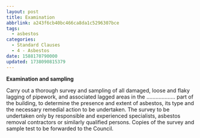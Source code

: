 ```yaml
---
layout: post
title: Examination
abbrlink: a243f6cb40bc466ca8da1c5296307bce
tags:
  - asbestos
categories:
  - Standard Clauses
  - 4 - Asbestos
date: 1588170790000
updated: 1738090815379
---
```


**Examination and sampling**

Carry out a thorough survey and sampling of all damaged, loose and flaky lagging of pipework, and associated lagged areas in the ................... part of the building, to determine the presence and extent of asbestos, its type and the necessary remedial action to be undertaken. The survey to be undertaken only by responsible and experienced specialists, asbestos removal contractors or similarly qualified persons. Copies of the survey and sample test to be forwarded to the Council.
